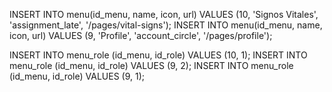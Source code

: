 INSERT INTO menu(id_menu, name, icon, url) VALUES (10, 'Signos Vitales', 'assignment_late', '/pages/vital-signs');
INSERT INTO menu(id_menu, name, icon, url) VALUES (9, 'Profile', 'account_circle', '/pages/profile');

INSERT INTO menu_role (id_menu, id_role) VALUES (10, 1);
INSERT INTO menu_role (id_menu, id_role) VALUES (9, 2);
INSERT INTO menu_role (id_menu, id_role) VALUES (9, 1);

